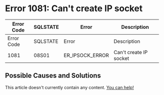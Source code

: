 
# Error 1081: Can't create IP socket


| Error Code | SQLSTATE | Error | Description |
| --- | --- | --- | --- |
| Error Code | SQLSTATE | Error | Description |
| 1081 | 08S01 | ER_IPSOCK_ERROR | Can't create IP socket |




## Possible Causes and Solutions


This article doesn't currently contain any content. [You can help!](/en/writing-and-editing-knowledge-base-articles/)

